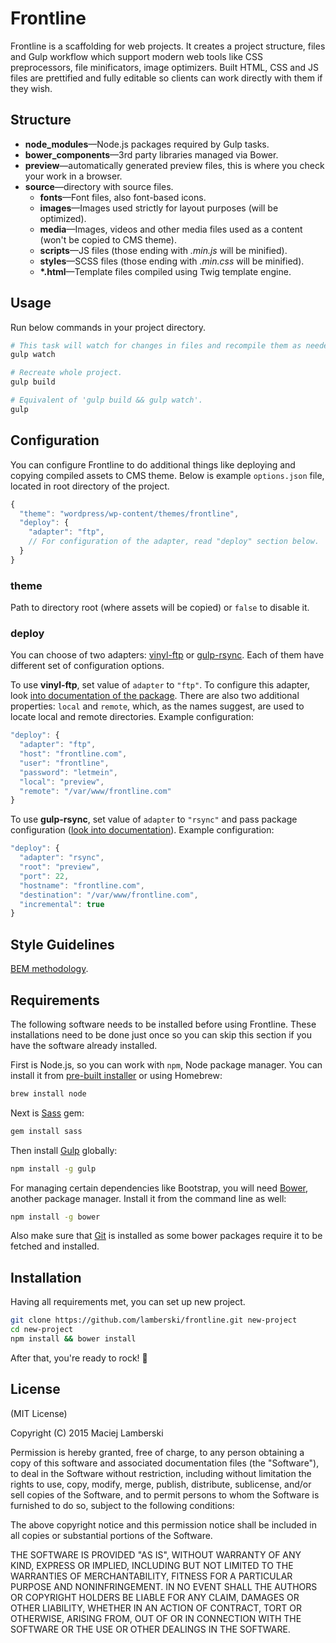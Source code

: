 # Frontline

Frontline is a scaffolding for web projects. It creates a project structure, files and Gulp workflow which support modern web tools like CSS preprocessors, file minificators, image optimizers. Built HTML, CSS and JS files are prettified and fully editable so clients can work directly with them if they wish.

## Structure

- **node_modules**—Node.js packages required by Gulp tasks.
- **bower_components**—3rd party libraries managed via Bower.
- **preview**—automatically generated preview files, this is where you check your work in a browser.
- **source**—directory with source files.
  - **fonts**—Font files, also font-based icons.
  - **images**—Images used strictly for layout purposes (will be optimized).
  - **media**—Images, videos and other media files used as a content (won't be copied to CMS theme).
  - **scripts**—JS files (those ending with _.min.js_ will be minified).
  - **styles**—SCSS files (those ending with _.min.css_ will be minified).
  - **\*.html**—Template files compiled using Twig template engine.

## Usage

Run below commands in your project directory.

```bash
# This task will watch for changes in files and recompile them as needed.
gulp watch

# Recreate whole project.
gulp build

# Equivalent of 'gulp build && gulp watch'.
gulp
```

## Configuration

You can configure Frontline to do additional things like deploying and copying compiled assets to CMS theme. Below is example `options.json` file, located in root directory of the project.

```javascript
{
  "theme": "wordpress/wp-content/themes/frontline",
  "deploy": {
    "adapter": "ftp",
    // For configuration of the adapter, read "deploy" section below.
  }
}
```

### theme

Path to directory root (where assets will be copied) or `false` to disable it.

### deploy

You can choose of two adapters: [vinyl-ftp](https://github.com/morris/vinyl-ftp) or [gulp-rsync](https://github.com/jerrysu/gulp-rsync). Each of them have different set of configuration options.

To use **vinyl-ftp**, set value of `adapter` to `"ftp"`. To configure this adapter, look [into documentation of the package](https://github.com/morris/vinyl-ftp#ftpcreate-config-). There are also two additional properties: `local` and `remote`, which, as the names suggest, are used to locate local and remote directories. Example configuration:

```javascript
"deploy": {
  "adapter": "ftp",
  "host": "frontline.com",
  "user": "frontline",
  "password": "letmein",
  "local": "preview",
  "remote": "/var/www/frontline.com"
}
```

To use **gulp-rsync**, set value of `adapter` to `"rsync"` and pass package configuration ([look into documentation](https://github.com/jerrysu/gulp-rsync#rsyncoptions)). Example configuration:

```javascript
"deploy": {
  "adapter": "rsync",
  "root": "preview",
  "port": 22,
  "hostname": "frontline.com",
  "destination": "/var/www/frontline.com",
  "incremental": true
}
```

## Style Guidelines


[BEM methodology](http://www.integralist.co.uk/posts/bem.html).

## Requirements

The following software needs to be installed before using Frontline. These installations need to be done just once so you can skip this section if you have the software already installed.

First is Node.js, so you can work with `npm`, Node package manager. You can install it from [pre-built installer](http://nodejs.org) or using Homebrew:

```bash
brew install node
```

Next is [Sass](http://sass-lang.com) gem:

```bash
gem install sass
```

Then install [Gulp](http://gulpjs.com) globally:

```bash
npm install -g gulp
```

For managing certain dependencies like Bootstrap, you will need [Bower](http://bower.io), another package manager. Install it from the command line as well:

```bash
npm install -g bower
```

Also make sure that [Git](http://git-scm.com) is installed as some bower packages require it to be fetched and installed.

## Installation

Having all requirements met, you can set up new project.

```bash
git clone https://github.com/lamberski/frontline.git new-project
cd new-project
npm install && bower install
```

After that, you're ready to rock! :metal:

## License

(MIT License)

Copyright (C) 2015 Maciej Lamberski

Permission is hereby granted, free of charge, to any person obtaining a copy of this software and associated documentation files (the "Software"), to deal in the Software without restriction, including without limitation the rights to use, copy, modify, merge, publish, distribute, sublicense, and/or sell copies of the Software, and to permit persons to whom the Software is furnished to do so, subject to the following conditions:

The above copyright notice and this permission notice shall be included in all copies or substantial portions of the Software.

THE SOFTWARE IS PROVIDED "AS IS", WITHOUT WARRANTY OF ANY KIND, EXPRESS OR IMPLIED, INCLUDING BUT NOT LIMITED TO THE WARRANTIES OF MERCHANTABILITY, FITNESS FOR A PARTICULAR PURPOSE AND NONINFRINGEMENT. IN NO EVENT SHALL THE AUTHORS OR COPYRIGHT HOLDERS BE LIABLE FOR ANY CLAIM, DAMAGES OR OTHER LIABILITY, WHETHER IN AN ACTION OF CONTRACT, TORT OR OTHERWISE, ARISING FROM, OUT OF OR IN CONNECTION WITH THE SOFTWARE OR THE USE OR OTHER DEALINGS IN THE SOFTWARE.
